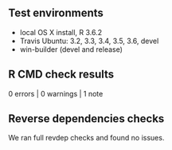 
## Test environments
* local OS X install, R 3.6.2
* Travis Ubuntu: 3.2, 3.3, 3.4, 3.5, 3.6, devel
* win-builder (devel and release)


## R CMD check results

0 errors | 0 warnings | 1 note


## Reverse dependencies checks

We ran full revdep checks and found no issues.
